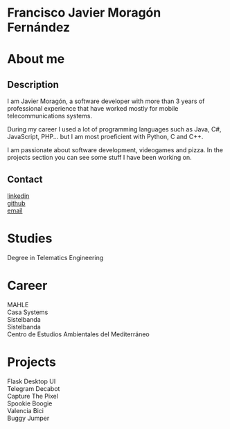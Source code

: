 
Francisco Javier Moragón Fernández
==================================

# About me

## Description
  
I am Javier Moragón, a software developer with more than 3 years of professional  experience that have worked mostly for mobile telecommunications systems.
  
During my career I used a lot of programming languages such as Java, C#, JavaScript,  PHP... but I am most proeficient with Python, C and C++.
  
I am passionate about software development, videogames and pizza.  In the projects section you can see some stuff I have been working on.

## Contact
  
[linkedin](https://www.linkedin.com/in/francisco-javier-morag%C3%B3n-fern%C3%A1ndez-5759b8bb/)  
[github](https://github.com/jamofer)  
[email](mailto:jamofer@gmail.com)
# Studies
  
Degree in Telematics Engineering
# Career
  
MAHLE  
Casa Systems  
Sistelbanda  
Sistelbanda  
Centro de Estudios Ambientales del Mediterráneo
# Projects
  
Flask Desktop UI  
Telegram Decabot  
Capture The Pixel  
Spookie Boogie  
Valencia Bici  
Buggy Jumper
